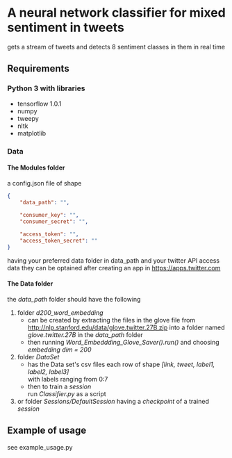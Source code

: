 # A neural network classifier for mixed sentiment in tweets

gets a stream of tweets and detects 8 sentiment classes in them in real time

## Requirements
### Python 3 with libraries
* tensorflow 1.0.1
* numpy
* tweepy
* nltk
* matplotlib

### Data
#### The Modules folder
a config.json file of shape
```json
{
	"data_path": "",
	
	"consumer_key": "",
	"consumer_secret": "",

	"access_token": "",
	"access_token_secret": ""
}
```
having your preferred data folder in data_path
and your twitter API access data
they can be optained after creating an app in https://apps.twitter.com

#### The Data folder
the *data_path* folder should have the following
1. folder *d200_word_embedding*
    * can be created by extracting the files in the glove file from http://nlp.stanford.edu/data/glove.twitter.27B.zip
    into a folder named *glove.twitter.27B* in the *data_path* folder
    * then running *Word_Embeddding_Glove_Saver().run()* and choosing *embedding dim = 200*
2. folder *DataSet*
    * has the Data set's csv files each row of shape *[link, tweet, label1, label2, label3]*  
	with labels ranging from 0:7
    * then to train a *session*  
        run *Classifier.py* as a script  
3. or folder *Sessions/DefaultSession* having a *checkpoint* of a trained *session*

## Example of usage
see example_usage.py